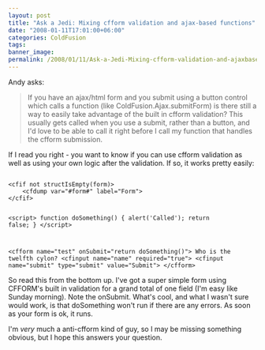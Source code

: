 ```yaml
---
layout: post
title: "Ask a Jedi: Mixing cfform validation and ajax-based functions"
date: "2008-01-11T17:01:00+06:00"
categories: ColdFusion 
tags: 
banner_image: 
permalink: /2008/01/11/Ask-a-Jedi-Mixing-cfform-validation-and-ajaxbased-functions
---
```


Andy asks:

<blockquote>
<p>
If you have an ajax/html form and you submit using a button control which calls a function (like ColdFusion.Ajax.submitForm) is there still a way to easily take
advantage of the built in cfform validation?  This usually gets called when you use a submit, rather than a button, and I'd love to be able to call it right before I call my function that handles the cfform submission.
</p>
</blockquote>

If I read you right - you want to know if you can use cfform validation as well as using your own logic after the validation. If so, it works pretty easily:

<code>
&lt;cfif not structIsEmpty(form)&gt;
	&lt;cfdump var="#form#" label="Form"&gt;
&lt;/cfif&gt;

&lt;script&gt;
function doSomething() {
	alert('Called');
	return false;
}
&lt;/script&gt;

&lt;cfform name="test" onSubmit="return doSomething()"&gt;
	Who is the twelfth cylon? &lt;cfinput name="name" required="true"&gt;
	&lt;cfinput name="submit" type="submit" value="Submit"&gt;
&lt;/cfform&gt;
</code>

So read this from the bottom up. I've got a super simple form using CFFORM's built in validation for a grand total of one field (I'm easy like Sunday morning). Note the onSubmit. What's cool, and what I wasn't sure would work, is that doSomething won't run if there are any errors. As soon as your form is ok, it runs. 

I'm <i>very</i> much a anti-cfform kind of guy, so I may be missing something obvious, but I hope this answers your question.